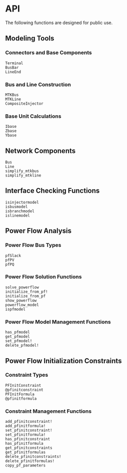 # API

The following functions are designed for public use.

## Modeling Tools

### Connectors and Base Components
```@docs
Terminal
BusBar
LineEnd
```

### Bus and Line Construction
```@docs
MTKBus
MTKLine
CompositeInjector
```

### Base Unit Calculations
```@docs
Ibase
Zbase
Ybase
```

## Network Components
```@docs
Bus
Line
simplify_mtkbus
simplify_mtkline
```

## Interface Checking Functions
```@docs
isinjectormodel
isbusmodel
isbranchmodel
islinemodel
```

## Power Flow Analysis

### Power Flow Bus Types
```@docs
pfSlack
pfPV
pfPQ
```

### Power Flow Solution Functions
```@docs
solve_powerflow
initialize_from_pf!
initialize_from_pf
show_powerflow
powerflow_model
ispfmodel
```

### Power Flow Model Management Functions
```@docs
has_pfmodel
get_pfmodel
set_pfmodel!
delete_pfmodel!
```

## Power Flow Initialization Constraints

### Constraint Types
```@docs
PFInitConstraint
@pfinitconstraint
PFInitFormula
@pfinitformula
```

### Constraint Management Functions
```@docs
add_pfinitconstraint!
add_pfinitformula!
set_pfinitconstraint!
set_pfinitformula!
has_pfinitconstraint
has_pfinitformula
get_pfinitconstraints
get_pfinitformulas
delete_pfinitconstraints!
delete_pfinitformulas!
copy_pf_parameters
```
